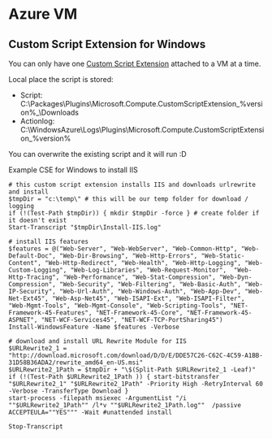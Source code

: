 # Azure VM

## Custom Script Extension for Windows

You can only have one [Custom Script Extension](https://docs.microsoft.com/en-us/azure/virtual-machines/extensions/custom-script-windows) attached to a VM at a time.

Local place the script is stored:

- Script: C:\Packages\Plugins\Microsoft.Compute.CustomScriptExtension\_%version%_\Downloads
- Actionlog: C:\WindowsAzure\Logs\Plugins\Microsoft.Compute.CustomScriptExtension\_%version%

You can overwrite the existing script and it will run :D

Example CSE for Windows to install IIS

``` ps11
# this custom script extension installs IIS and downloads urlrewrite and install
$tmpDir = "c:\temp\" # this will be our temp folder for download / logging
if (!(Test-Path $tmpDir)) { mkdir $tmpDir -force } # create folder if it doesn't exist
Start-Transcript "$tmpDir\Install-IIS.log"

# install IIS features 
$features = @("Web-Server", "Web-WebServer", "Web-Common-Http", "Web-Default-Doc", "Web-Dir-Browsing", "Web-Http-Errors", "Web-Static-Content", "Web-Http-Redirect", "Web-Health", "Web-Http-Logging", "Web-Custom-Logging", "Web-Log-Libraries", "Web-Request-Monitor",  "Web-Http-Tracing", "Web-Performance", "Web-Stat-Compression", "Web-Dyn-Compression", "Web-Security", "Web-Filtering", "Web-Basic-Auth", "Web-IP-Security", "Web-Url-Auth", "Web-Windows-Auth", "Web-App-Dev", "Web-Net-Ext45", "Web-Asp-Net45", "Web-ISAPI-Ext", "Web-ISAPI-Filter", "Web-Mgmt-Tools", "Web-Mgmt-Console", "Web-Scripting-Tools", "NET-Framework-45-Features", "NET-Framework-45-Core", "NET-Framework-45-ASPNET", "NET-WCF-Services45", "NET-WCF-TCP-PortSharing45")
Install-WindowsFeature -Name $features -Verbose 

# download and install URL Rewrite Module for IIS
$URLRewrite2_1 = "http://download.microsoft.com/download/D/D/E/DDE57C26-C62C-4C59-A1BB-31D58B36ADA2/rewrite_amd64_en-US.msi"
$URLRewrite2_1Path = $tmpDir + "\$(Split-Path $URLRewrite2_1 -Leaf)"
if (!(Test-Path $URLRewrite2_1Path )) { start-bitstransfer "$URLRewrite2_1" "$URLRewrite2_1Path" -Priority High -RetryInterval 60 -Verbose -TransferType Download }
start-process -filepath msiexec -ArgumentList "/i ""$URLRewrite2_1Path"" /l*v ""$URLRewrite2_1Path.log""  /passive ACCEPTEULA=""YES""" -Wait #unattended install

Stop-Transcript
```
